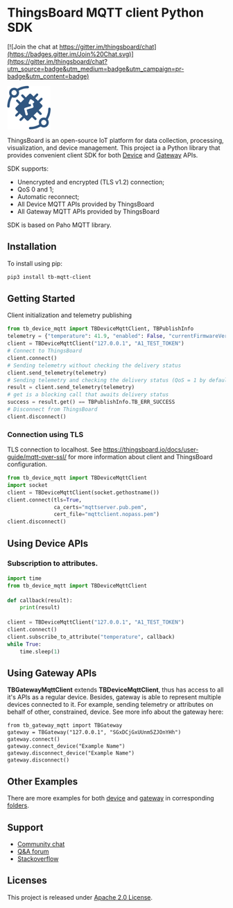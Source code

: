 # ThingsBoard MQTT client Python SDK
[![Join the chat at https://gitter.im/thingsboard/chat](https://badges.gitter.im/Join%20Chat.svg)](https://gitter.im/thingsboard/chat?utm_source=badge&utm_medium=badge&utm_campaign=pr-badge&utm_content=badge)

<img src="./logo.png?raw=true" width="100" height="100">

ThingsBoard is an open-source IoT platform for data collection, processing, visualization, and device management.
This project ia a Python library that provides convenient client SDK for both [Device](https://thingsboard.io/docs/reference/mqtt-api/) 
and [Gateway](https://thingsboard.io/docs/reference/gateway-mqtt-api/) APIs.

SDK supports:
- Unencrypted and encrypted (TLS v1.2) connection;
- QoS 0 and 1;
- Automatic reconnect;
- All Device MQTT APIs provided by ThingsBoard
- All Gateway MQTT APIs provided by ThingsBoard

SDK is based on Paho MQTT library. 

## Installation

To install using pip:
```bash
pip3 install tb-mqtt-client
```

## Getting Started

Client initialization and telemetry publishing

```python
from tb_device_mqtt import TBDeviceMqttClient, TBPublishInfo
telemetry = {"temperature": 41.9, "enabled": False, "currentFirmwareVersion": "v1.2.2"}
client = TBDeviceMqttClient("127.0.0.1", "A1_TEST_TOKEN")
# Connect to ThingsBoard
client.connect()
# Sending telemetry without checking the delivery status
client.send_telemetry(telemetry) 
# Sending telemetry and checking the delivery status (QoS = 1 by default)
result = client.send_telemetry(telemetry)
# get is a blocking call that awaits delivery status  
success = result.get() == TBPublishInfo.TB_ERR_SUCCESS
# Disconnect from ThingsBoard
client.disconnect()
```

### Connection using TLS

TLS connection to localhost. See https://thingsboard.io/docs/user-guide/mqtt-over-ssl/ for more information about client and ThingsBoard configuration.

```python
from tb_device_mqtt import TBDeviceMqttClient
import socket
client = TBDeviceMqttClient(socket.gethostname())
client.connect(tls=True,
               ca_certs="mqttserver.pub.pem",
               cert_file="mqttclient.nopass.pem")
client.disconnect()
```

## Using Device APIs

### Subscription to attributes. 

```python
import time
from tb_device_mqtt import TBDeviceMqttClient

def callback(result):
    print(result)

client = TBDeviceMqttClient("127.0.0.1", "A1_TEST_TOKEN")
client.connect()
client.subscribe_to_attribute("temperature", callback)
while True:
    time.sleep(1)
```

## Using Gateway APIs

**TBGatewayMqttClient** extends **TBDeviceMqttClient**, thus has access to all it's APIs as a regular device.
Besides, gateway is able to represent multiple devices connected to it. For example, sending telemetry or attributes on behalf of other, constrained, device. See more info about the gateway here: 
 
```
from tb_gateway_mqtt import TBGateway
gateway = TBGateway("127.0.0.1", "SGxDCjGxUUnm5ZJOnYHh")
gateway.connect()
gateway.connect_device("Example Name")
gateway.disconnect_device("Example Name")
gateway.disconnect()
```


## Other Examples

There are more examples for both [device](/tree/master/examples/device) and [gateway](/tree/master/examples/gateway) in corresponding [folders](/tree/master/examples/).


## Support

 - [Community chat](https://gitter.im/thingsboard/chat)
 - [Q&A forum](https://groups.google.com/forum/#!forum/thingsboard)
 - [Stackoverflow](http://stackoverflow.com/questions/tagged/thingsboard)

## Licenses

This project is released under [Apache 2.0 License](./LICENSE).
